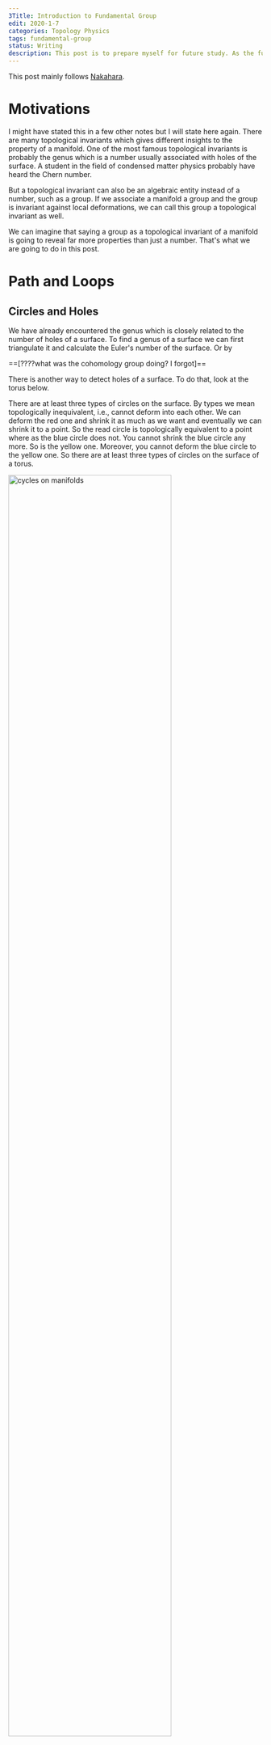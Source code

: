 ```yaml
---
3Title: Introduction to Fundamental Group
edit: 2020-1-7
categories: Topology Physics
tags: fundamental-group
status: Writing
description: This post is to prepare myself for future study. As the fundamental group plays an important role in many parts of topological insulators.
---
```


$$
\newcommand{\ket}[1]{\vert {#1} \rangle}
\newcommand{\bra}[1]{\langle {#1} \vert}
\newcommand{\braket}[2]{\left\langle {#1}\! \mid \!{#2} \right\rangle}
\newcommand{\Partial}[2]{\frac{\partial {#1}}{\partial{#2}}}
\newcommand{\emath}{\mathrm e}
\newcommand{\R}{\mathbb R}
$$

This post mainly follows [Nakahara](https://cds.cern.ch/record/640926/files/0750306068_TOC.pdf).

# Motivations

I might have stated this in a few other notes but I will state here again. There are many topological invariants which gives different insights to the property of a manifold. One of the most famous topological invariants is probably the genus which is a number usually associated with holes of the surface. A student in the field of condensed matter physics probably have heard the Chern number. 

But a topological invariant can also be an algebraic entity instead of a number, such as a group. If we associate a manifold a group and the group is invariant against local deformations, we can call this group a topological invariant as well. 

We can imagine that saying a group as a topological invariant of a manifold is going to reveal far more properties than just a number. That's what we are going to do in this post.

# Path and Loops

## Circles and Holes

We have already encountered the genus which is closely related to the number of holes of a surface. To find a genus of a surface we can first triangulate it and calculate the Euler's number of the surface. Or by 

==[????what was the cohomology group doing? I forgot]==

There is another way to detect holes of a surface. To do that, look at the torus below. 

There are at least three types of circles on the surface. By types we mean topologically inequivalent, i.e., cannot deform into each other. We can deform the red one and shrink it as much as we want and eventually we can shrink it to a point. So the read circle is topologically equivalent to a point where as the blue circle does not. You cannot shrink the blue circle any more. So is the yellow one. Moreover, you cannot deform the blue circle to the yellow one. So there are at least three types of circles on the surface of a torus.

<img src="https://raw.githubusercontent.com/yk-liu/yk-liu.github.io/master/_posts/2019-10-29-Introduction-to-Foundemental-Group/assets/nonContractibleCircles.png" alt="cycles on manifolds" width="80%">

On the other hand, all circles on a sphere is contractible, meaning they are all topologically equivalent to a point. Circles on a two-holed torus is more complicated but the results is shown above as well. 

Obviously the above results is topological, as we can deform the manifold continuously but the conclusion remains the same. So in some sense, the number of inequivalent circles can be used as a topological invariant. Mathematically it's hard to prove that "there is no way to deform the circles into one another", or to prove "there are only these types of circles on the surface". To do that, we are going to use some definitions.

## Mathematical Structures among Paths and Loops

A path on a manifold can be seen as a map from an interval in real axis $I=[0,1]\in\R^1$ to a (continuous) line on the manifold $\mathcal M$. We denote the map as

$$
\alpha: I\rightarrow \mathcal M,
$$

where $\alpha(0)=x_0$ and $\alpha(1)=x_1$ are considered the beginning and the end of the line. We will from now on use the map $\alpha$ to indicate the path on the manifold.

<img src="https://raw.githubusercontent.com/yk-liu/yk-liu.github.io/master/_posts/2019-10-29-Introduction-to-Foundemental-Group/assets/pathandloops.png" alt="path, loops and points on manifold" width="60%">

If $x_0=x_1$, naturally we call $\alpha$ a loop that start at $x_0$ or whose base point is $x_0$.

What's interesting about the path and circles defined about is paths as a set behave like a group.

First we can define a multiplication between a path $\alpha$ and a path $\beta$ as $\alpha * \beta$, where

$$
\alpha * \beta(s) = 
\cases{
\alpha(2s),\quad  0\le s \le 1/2\\
\beta(2s-1),\quad  1/2\le s \le 1
}
$$

Intuitively the operation is defined as moving along the first path and continuously transit to another with equal time spend on either of the path. Hence we require that for our multiplication to give a continuous path, the second path must start where the first path ends. 

<img src="https://raw.githubusercontent.com/yk-liu/yk-liu.github.io/master/_posts/2019-10-29-Introduction-to-Foundemental-Group/assets/multiplication.png" alt="multiplication of paths on manifold" width="60%">

Note that the coefficients in the map can be defined in other ways as well, say

$$
\alpha * \beta(s) = 
\cases{
\alpha(8s^2),\quad  0\le s \le 1/8\\
\beta((8s-1)/7),\quad  1/8\le s \le 1
}
$$

is the same path on the manifold. We made our choice but you can make yours. From now on we will use the former one for its simplicity. 

The multiplication is associative, which we will proof later in this post. But we can see direct by manipulating the paths.

<img src="https://raw.githubusercontent.com/yk-liu/yk-liu.github.io/master/_posts/2019-10-29-Introduction-to-Foundemental-Group/assets/associativityM.png" alt="associativity of multiplication of paths shown on manifold" width="40%">

The multiplication is communitive, as the multiplication is defined in such way that if $\alpha*\beta$ and $\beta*\alpha$ both exist, they must form a loop. The result of the multiplication is only going to be the same loop. As is indicated in the sketch below. The direction of the loop is indicated by the black arrow. There is a small nuance that the even the results "overlap", they actually give us "two loops with different base points". We will address this issue later when we talk about homotopic maps.

<img src="https://raw.githubusercontent.com/yk-liu/yk-liu.github.io/master/_posts/2019-10-29-Introduction-to-Foundemental-Group/assets/Abelian.png" alt="multiplication of paths on manifold is communitive" width="60%">

The identity we choose here is going to be a constant map $c$ which correspond to a point in the manifold, 

$$
c_{x_0} : I \rightarrow x_0\in \mathcal M
$$

Obviously the identity here is not unique and we will address that in a minute.

The inverse of a path is defined as travelling along the path reversely. The inverse is denoted as $\alpha^{-1}$,

$$
\alpha^{-1}(s) =\alpha(1-s), s\in I
$$

<img src="https://raw.githubusercontent.com/yk-liu/yk-liu.github.io/master/_posts/2019-10-29-Introduction-to-Foundemental-Group/assets/inverse.png" alt="inverse of path and multiplication of path with its inverse" width="80%">

When a path is multiplied with its inverse it does **NOT** gives us the identity, 

$$
\alpha * \alpha^{-1}(s) =
\cases{
\alpha(2s),\quad  0\le s \le 1/2\\
\alpha^{-1}(2s-1),\quad  1/2\le s \le 1
}
$$

as travelling back along a path does not erase the path at all. Instead we have a "double thread" or a collapse loop.

And now all that's left is closure. We can see that the results of the above operations are still paths. So we have an algebraic structure among the paths. 

The operations defined above can be a bit awkward, as the inverse and identity's definition does not fully match, and the multiplication only between the elements that have a least one common end. Things do look better if we look at only loops that starts from a certain point. That way the multiplication do make more sense, but the inverse is still odd.

# Making a Group

As is stated before, paths does not form a group under operations defined above. As definitions related to an identity in a group is that 

> Identity $e$ is the **unique** element from group $G$ such that for all $g\in G$,
> 
> $$
> eg=ge=g, \\
> gg^{-1} = e.  
> $$

Luckily, mathematicians know what to do with this type of situation. To make the set of loops with the aforementioned operations a group, we can treat a few elements as a same elements, as dividing the elements into different classes. And if we do that in a clever way for other elements in the set as well and look at the multiplication between classes, we might be able to define a group.

> Mathematically the "classes" are called equivalence classes, defined by [equivalence relations](https://en.wikipedia.org/wiki/Equivalence_relation)

From the topology point of view, this "division by class" is natural as we do not care about the actual shape of loops, but their topology. We can continuously deform them on the manifold as much as we want but this will not alter the topological property of the paths. So we might as well pick one path from each "topological type" and study them. 

# Homotopy Relation Represented by $F$

Mathematically, we state the equivalent relation defined as **homotopic relation**: 

Let $\alpha, \beta$ be loops at $x_0$, if there exists a continuous map $F: I\times T\rightarrow \mathcal M$  such that

$$
F(s,0)=\alpha(s)\quad \text{start from $\alpha$ at $t=0$}\\
F(s,1)=\beta(s)\quad \text{end at $\beta$ at $t=1$}\\
F(0,t)= F(1,t)\quad \text{the base point is still at all $t$},
$$

we call $\alpha$ and $\beta$ to be homotopic, denoted as $\alpha\sim \beta$.

<img src="https://raw.githubusercontent.com/yk-liu/yk-liu.github.io/master/_posts/2019-10-29-Introduction-to-Foundemental-Group/assets/StaticF.png" alt="static representation of F function" width="45%">

There is a nice way to visualize the idea. Imagine we slowly deform $\alpha$ into $\beta$ as time goes by. We take snapshots of the shape of the path and stack them on top of each other. The shapes of the path will trace out a surface in $2+1$ dimension. As is shown above, a straight path is deformed to a curved one. The requirement of continuousness is made clear by requiring that the surfaces that the paths trace is continuous. **Can can say that $F$ can be fully represented by the surface drawn above**.

Here is a animated version of the map $F$ just for fun. The code is written in Mathematica. I provide the code [here](https://github.com/yk-liu/yk-liu.github.io/blob/master/_posts/2019-10-29-Introduction-to-Foundemental-Group/assets/TimeElapseOfF.nb) if you want to play with it yourself.

<img src="https://raw.githubusercontent.com/yk-liu/yk-liu.github.io/master/_posts/2019-10-29-Introduction-to-Foundemental-Group/assets/VisualizationOfF.gif" alt="animated representation of F function" width="30%">

Nakahara mainly used the $2$-dimension notation as below.

<img src="https://raw.githubusercontent.com/yk-liu/yk-liu.github.io/master/_posts/2019-10-29-Introduction-to-Foundemental-Group/assets/simpleF.png" alt="animated representation of F function" width="30%">

This could be misleading in the following way, but I will include them just to keep up with Nakahara. 

> 1.  When there is actually an "deformation" happening to the actual paths as in the case $\alpha\rightarrow \beta$, the $F$ can look like a identity map.
>
> 2. When there is absolutely no deformation happening to the actual path as we will see later, the $F$ can look like there is a deformation. Consider $\alpha*\beta$ and $\beta * \alpha$. The result of the same shape, but there is a twist in $F$'s planar diagram. (There is no kinks in the map $F$ if we were to represent it in $3D$. But here we have a walk-around for the planar diagram: wrap it around a cylinder to represent that $\alpha$ and $\beta$ connects to a full circle. Even then, there is no deformation happening to the shape of any of the paths.)
>
>    <img src="https://raw.githubusercontent.com/yk-liu/yk-liu.github.io/master/_posts/2019-10-29-Introduction-to-Foundemental-Group/assets/AbelianF.png" alt="Communitive multiplication of paths represented by F " width="40%">

# Homotopy as a Equivalence Relation

There are three requirement for a relation to be an equivalent relation, namely reflectivity, symmetry, transitivity. We will proof the one by one.

- Reflectivity

  $\alpha\sim\alpha$: Take $F(s,t)=\alpha(s), \quad\forall t$.

- Symmetry

  If $\alpha\sim\beta$, There exists $ F(s,t)$ such that $F(s,0)=\alpha(s),\ F(s,1)=\beta(s),\ F(0,t)= F(1,t)$. We have that $F(s,1-t)$ is the map $\beta\rightarrow\alpha$. This can be seen as a time reversal.

- Transitivity

  If $\alpha\substack{F_1\\ \huge\sim}\beta$ and $\beta \substack{F_2\\ \huge\sim} \gamma$. Then the function $F(s,t)=\cases{F_1(s,2t),\quad t\in (0,1/2)\\F_2(s,2t-1),\quad t\in (1/2,1)}$ maps $\alpha$ to $\gamma$, namely $\alpha\sim\gamma$. Visually that's equivalent of gluing the surfaces of $F_1$ and $F_2$ together.
  
  <img src="https://raw.githubusercontent.com/yk-liu/yk-liu.github.io/master/_posts/2019-10-29-Introduction-to-Foundemental-Group/assets/transitivityF.png" alt="Transitivity of homotopy paths represented by F" width="80%">

Hence by definition, homotopy is a equivalence relation. 

We see that homotopy relations respects or preserves multiplication, namely, if $\alpha_1\substack{F_\alpha\\ \huge\sim}\alpha_2$, and $\beta_1\substack{F_\beta\\ \huge\sim}\beta_2$, then we have $\alpha_1*\beta_1 \sim \alpha_2*\beta_2$. This can be shown using the following diagram. 

<img src="https://raw.githubusercontent.com/yk-liu/yk-liu.github.io/master/_posts/2019-10-29-Introduction-to-Foundemental-Group/assets/equivalenceM.png" alt="homotopy equivalence respects multiplication of paths" width="80%">

We can proof it by construction $F(s,t)=\cases{F_1(2s,t),\quad s\in (0,1/2)\\F_2(2s-1,t),\quad s\in (1/2,1)}$. 


> Note about equivalence relation and **why we need homotopy**:
>
> I imagine this is a new concept for most of viewers of this post. So I will give some background to the notion here.
>
> Any relation that has reflectivity, symmetry, transitivity is by definition an equivalence relation. Equality and inequalities are obvious types of equivalence. Some other equivalence relations includes the famous **congruence and similarity** between shapes such as triangles. The equivalence relation itself is not very useful.
>
> The equivalence relation of a set tells us that there are elements that can be seen as equivalent which enable us to define equivalent classes. This enables us to group elements that behaves the same (equivalently). And we don't have to look at every elements, but the representatives of each class. 
>
> Consider the following equivalence relation defined over $\mathbb Z-\{0\}$: 
>
> > If $a,b\in \mathbb Z$, $a+b\gt 0$, we call $a\sim b$. (This equivalence relation is such "grouping by the same sign")
> >
> > It's evident 
> >
> > 1.  $a\sim a$.
> > 2.  If $a\sim b$, then $b\sim a$.
> > 3.  If $a\sim b$ and $b\sim c$, then $a\sim c$.
>
> Then we have the equivalence relation $\sim$ that distinguishes two subsets of $\mathbb Z- \{0\}$. We denote them to be $[1]$ and $[-1]$. This information reveals the structure of the set. (It actually gives a new set with only two elements: $\{[-1],[1]\}$. This is sometimes denoted as $\mathbb Z- \{0\}/\sim$.) But still it's not of much use.
>
> When we discover that the equivalence class preserves (or respects) multiplication, that's when things become interesting. Namely we know if $a_1\sim a_2, b_1 \sim b_2$ ($a$'s are of the same sign, and so are $b$), then $a_1 \times a_2\sim b_1\times b_2$. We have **new group** $\{[-1],[1]\}$ with multiplication.
>
> By doing so, have a new group defined from the old one. Of course this is a equivalence relation was constructed out of a group. **But in the case of homotopy, we were able to construct a group out of a set that does not have a group structure. That's why we need to define homotopy.** 
>

# Homotopy Makes Paths a Group

We will show that if we consider the set of homotopy classes instead of actual paths at base point $x_0$, we have a group. This group denoted as $\pi_1(\mathcal M, x_0)$, called the **fundamental group**. 

Since the homotopy relation respects the multiplication, namely if $\alpha_1\substack{F_\alpha\\ \huge\sim}\alpha_2$, and $\beta_1\substack{F_\beta\\ \huge\sim}\beta_2$, then we have $\alpha_1*\beta_1 \sim \alpha_2*\beta_2$, we can define the multiplication between classes as

$$
[\alpha]*[\beta]=[\alpha*\beta].
$$

In other words, we can use elements from each class as representatives and whatever relation these elements have, we can always find the corresponding relations of the classes they belong by putting them to the class.

To show that the set of path under homotopy relation does form a group, there are four requirement we need to show, namely closedness, associativity, unique unit and inverse. We will proof the one by one.

## Closedness:

This is evident. A path multiplied to a path is still a path. Hence belongs to a class.

## Associativity:

To prove the associativity between classes, 

$$
([\alpha]*[\beta])*[\gamma]=[\alpha]*([\beta]*[\gamma])
$$

we can prove using the elements first.

$$
\begin{align}
(\alpha*\beta)(s) =
\cases{
\alpha(2s), \quad s\in(0,\tfrac{1}{2})\\
\beta(2s-1), \quad  s \in(\tfrac{1}{2},1)
},\quad 
\big((\alpha*\beta)*\gamma \big)(s) =
\cases{
\alpha(4s), \quad s\in(0,\tfrac{1}{4})\\
\beta(4s-1), \quad s\in(\tfrac{1}{4},\tfrac{1}{2})\\
\gamma(2s-1), \quad s\in(\tfrac{1}{2},1)\\
} 
\\
(\beta*\gamma)(s) =
\cases{
\beta(2s), \quad s\in(0,\tfrac{1}{2})\\
\gamma(2s-1), \quad s \in(\tfrac{1}{2},1)
}, \quad
\big(\alpha*(\beta*\gamma) \big)(s) =
\cases{
\alpha(2s), \quad s\in(0,\tfrac{1}{2})\\
\beta(4s-2), \quad s\in(\tfrac{1}{2},\tfrac{3}{4})\\
\gamma(4s-3), \quad s\in(\tfrac{3}{4},1)\\
} 
\end{align}
$$

> This was already evident even without the expression by looking at the results as stated before. Here we are going for a mathematical proof.
>
> <img src="https://raw.githubusercontent.com/yk-liu/yk-liu.github.io/master/_posts/2019-10-29-Introduction-to-Foundemental-Group/assets/associativityM.png" alt="associativity of multiplication of paths shown on manifold" width="30%">

Our mission is to find a continuous map $F$ that maps from $\big((\alpha*\beta)*\gamma \big)$ to $\big(\alpha*(\beta*\gamma) \big)$. One easy way to do this is to find the following $F$ with the mapping characterized by (monotonically increasing w.r.t. $s$ for simplicity) $f_1$, $f_2$ and $f_3$. Note the range of the parameters of the paths are determined by the maximal of $f$s which conveniently locate at $s=1$.

$$
\begin{align*}
F(s,t) =\cases{
\alpha(f_1(s,t)), \quad s\in(0,g_1(t))\\
\beta(f_2(s,t)), \quad s\in(g_1(t),g_2(t))\\
\gamma(f_3(s,t)), \quad s\in(g_2(t),1)\\
} 
\end{align*}
$$

The constraints on $g$'s are

$$
\begin{array}{llll}
g_1(0) = \tfrac{1}{4}, & g_1(1) =\tfrac{1}{2}\\
g_2(0) =\tfrac{1}{2}, & g_2(1) = \tfrac{3}{4}\\
\end{array}
$$

The constraints on the $f$'s are defined by the the "partitions" of $\alpha$, $\beta$ and $\gamma$ at $t=0$ and $t=1$. Namely 

$$
\begin{array}{llll}
f_1(s,0) = 4s, & f_1(s,1) = 2s, & f_1(0,t)=0, & f_1(g_1(t),t)=1.\\
f_2(s,0) = 4s-1, & f_2(s,1) = 4s-2.& f_2(g_1(t),t)=0, & f_3(g_2(t),t)=1\\
f_3(s,0) = 2s-1, & f_3(s,1) = 4s-3.& f_3(g_2(t),t)=0, & f_3(1,t)=1\\
\end{array}
$$

There are obviously many choices of $f$'s and $g$'s that gives the above result, you can fit a exponential function if you want. This freedom of choice correspond to the freedom of choices of continuously deforming the paths. For simplicity, we choose linear functions for $g$ and then find expressions for $t$.

After finding $g$, I don't have a good way of determining the expression for $f$, other than trial and error. One hint is to look at the planar diagram of $F$. If there is a stretch, the expression is typically of the form $s/t$, else it would the linear combination of $s$ and $t$.

The result we have is 

$$
\begin{align*}
F(s,t) =\cases{
\alpha(\frac{4s}{1+t}), \quad s\in(0,\tfrac{t+1}{4})\\
\beta(4s-1-t), \quad s\in(\tfrac{t+1}{4},\tfrac{t+2}{4})\\
\gamma(\frac{4s-t-2}{2-t}), \quad s\in(\tfrac{t+2}{4},1)\\
} 
\end{align*}
$$

This map $F$ is continuous. Here are the planar diagram and $3$-dimensional representation of $F$. 

<img src="https://raw.githubusercontent.com/yk-liu/yk-liu.github.io/master/_posts/2019-10-29-Introduction-to-Foundemental-Group/assets/associativityF.png" alt="associativity of multiplication of paths shown by F" width="60%">

Be very careful with what this sketch represents. Again, there is absolutely no deformation if we take $\alpha$, $\beta$ and $\gamma$ as path and multiply them. You can see it by just looking at the result without the mathematical proof. The "tilted deformation" is actually the deformation of **speed distribution**. 

> I actually spent 2 hours trying to visualize this deformation while writing this note. I could not wrap it around my head how every time I get a constant map instead of a nice deformation as is shown above. Then I realized that that's exactly what we are trying to proof: geometrically the map $([\alpha]*[\beta])*[\gamma]=[\alpha]*([\beta]*[\gamma])$ is identity map. 

## Unique unit:

The unique unit element is just $c_x: I \rightarrow x\in \mathcal M$. We need to show that

$$
[\alpha] ∗ [c_x] = [\alpha] \text{ and } [c_x] ∗ [\alpha] = [\alpha]
$$

This is shown by using

$$
\begin{align*}
F(s,t) =\cases{
\alpha(2ts), \quad s\in(0,\tfrac{t}{4})\\
c_x(2s-1-t), \quad s\in(\tfrac{t+1}{4},\tfrac{t+2}{4})
} 
\end{align*}
$$






